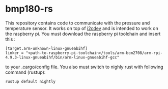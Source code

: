 # bmp180-rs
This repository contains code to communicate with the pressure and temperature sensor. It works on top of [i2cdev](https://github.com/rust-embedded/rust-i2cdev) and is intended to work on the raspberry pi. You must download
the raspberry pi toolchain and insert this :
```
[target.arm-unknown-linux-gnueabihf]
linker = "<path-to-raspberry-pi-toolchain>/tools/arm-bcm2708/arm-rpi-4.9.3-linux-gnueabihf/bin/arm-linux-gnueabihf-gcc"
```
to your .cargo/config file. You also must switch to nighly rust with following command (rustup):
```
rustup default nightly
```
